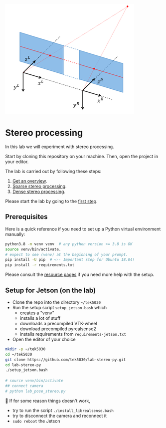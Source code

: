 ![Ideal stereo geometry](lab-guide/img/ideal_stereo_geometry.png)

# Stereo processing
In this lab we will experiment with stereo processing.

Start by cloning this repository on your machine.
Then, open the project in your editor.

The lab is carried out by following these steps:

1. [Get an overview](lab-guide/1-get-an-overview.md).
2. [Sparse stereo processing](lab-guide/2-sparse-stereo-processing.md).
3. [Dense stereo processing](lab-guide/3-dense-stereo-processing.md).

Please start the lab by going to the [first step](lab-guide/1-get-an-overview.md).

## Prerequisites

Here is a quick reference if you need to set up a Python virtual environment manually:

```bash
python3.8 -m venv venv  # any python version >= 3.8 is OK
source venv/bin/activate.
# expect to see (venv) at the beginning of your prompt.
pip install -U pip  # <-- Important step for Ubuntu 18.04!
pip install -r requirements.txt
```

Please consult the [resource pages] if you need more help with the setup.

[TEK5030]: https://www.uio.no/studier/emner/matnat/its/TEK5030/
[resource pages]: https://tek5030.github.io


## Setup for Jetson (on the lab)
- Clone the repo into the directory `~/tek5030`
- Run the setup script `setup_jetson.bash` which 
  - creates a "venv"
  - installs a lot of stuff
  - downloads a precompiled VTK-wheel
  - download precompiled pyrealsense2
  - installs requirements from `requirements-jetson.txt`
- Open the editor of your choice

```bash
mkdir -p ~/tek5030
cd ~/tek5030
git clone https://github.com/tek5030/lab-stereo-py.git
cd lab-stereo-py
./setup_jetson.bash

# source venv/bin/activate
## connect camera
# python lab_pose_stereo.py
```

:construction: If for some reason things doesn't work, 
- try to run the script `./install_librealsense.bash`
- try to disconnect the camera and reconnect it
- `sudo reboot` the Jetson
